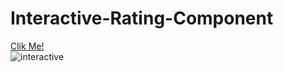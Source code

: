 # Interactive-Rating-Component

[Clik Me!](https://selman-s.github.io/Interactive-Rating-Component/)
<br>
![interactive](https://user-images.githubusercontent.com/97898216/167834486-a2eeaade-bcf7-45dc-a575-71173112d351.png)
